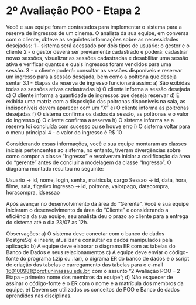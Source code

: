 # 2º Avaliação POO - Etapa 2

   Você e sua equipe foram contratados para implementar o sistema para a reserva de ingressos de um cinema. O analista da sua equipe, em conversa com o cliente, obteve as seguintes informações sobre as necessidades desejadas:
1 - sistema será acessado por dois tipos de usuário: o gestor e o cliente
2 - o gestor deverá ser previamente cadastrado e poderá: cadastrar novas sessões, visualizar as sessões cadastradas e desabilitar uma sessão ativa e verificar quantos e quais ingressos foram vendidos para uma sessão.
3 - o cliente poderá: consultar as sessões disponíveis e reservar um ingresso para a sessão desejada, bem como a poltrona que deseja sentar
3.1 - Etapas da reserva de ingresso funcionará assim:
a) São exibidas todas as sessões ativas cadastradas
b) O cliente informa a sessão desejada
c) O cliente informa a quantidade de ingressos que deseja reservar
d) É exibida uma matriz com a disposição das poltronas disponíveis na sala, as indisponíveis devem aparecer com um “X”
e) O cliente informa as poltronas desejadas
f) O sistema confirma os dados da sessão, as poltronas e o valor do ingresso
g) O cliente confirma a reserva
h) O sistema informa se a reserva foi concluída com sucesso ou se houve erro
i) O sistema voltar para o menu principal
4 - o valor do ingresso é R$ 10 

Considerando essas informações, você e sua equipe montaram as classes iniciais pertencentes ao sistema, no entanto, tiveram divergências sobre como compor a classe “Ingresso” e resolveram iniciar a codificação da área do “gerente” antes de concluir a modelagem da classe “Ingresso”. O diagrama montado resultou no seguinte:

 Usuario -> id, nome, login, senha, matricula, cargo
 Sessao -> id, data, hora, filme, sala, flgativo
 Ingresso -> id, poltrona, valorpago, datacompra, horacompra, idsessao

Após avançar no desenvolvimento da área do “Gerente”. Você e sua equipe iniciaram o desenvolvimento da área do “Cliente” e considerando a eficiência da sua equipe, seu analista deu o prazo ao cliente para a entrega do sistema até o dia 23/07 as 12h. 

Observações:
a) O sistema deve conectar com o banco de dados PostgreSql e inserir, atualizar e consultar os dados manipulados pela aplicação
b) A equipe deve elaborar o diagrama ER com as tabelas do Banco de Dados e seus relacionamentos
c) A equipe deve enviar o código-fonte do programa (.zip ou .rar), o digrama ER do banco de dados e o script de criação das tabelas e carregamento das tabelas para o e-mail 160100981@prof.uninassau.edu.br, com o assunto “2 Avaliação POO – 2 Etapa – primeiro nome dos membros da equipe”;
d) Não esquecer de assinar o código-fonte e o ER com o nome e a matrícula dos membros da equipe.
e) Devem ser utilizados os conceitos de POO e Banco de dados aprendidos nas disciplinas.
